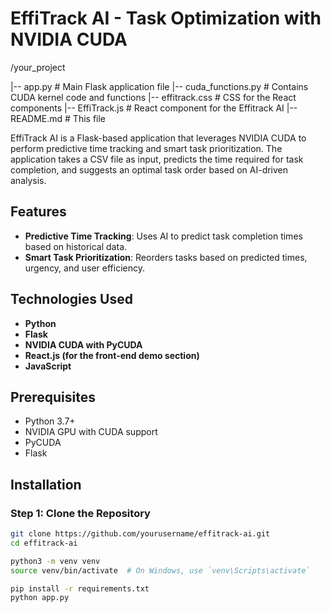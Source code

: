 # EffiTrack AI - Task Optimization with NVIDIA CUDA

/your_project

|-- app.py                 # Main Flask application file
|-- cuda_functions.py      # Contains CUDA kernel code and functions
|-- effitrack.css          # CSS for the React components
|-- EffiTrack.js           # React component for the Effitrack AI
|-- README.md              # This file




EffiTrack AI is a Flask-based application that leverages NVIDIA CUDA to perform predictive time tracking and smart task prioritization. The application takes a CSV file as input, predicts the time required for task completion, and suggests an optimal task order based on AI-driven analysis.

## Features
- **Predictive Time Tracking**: Uses AI to predict task completion times based on historical data.
- **Smart Task Prioritization**: Reorders tasks based on predicted times, urgency, and user efficiency.

## Technologies Used
- **Python**
- **Flask**
- **NVIDIA CUDA with PyCUDA**
- **React.js (for the front-end demo section)**
- **JavaScript**

## Prerequisites

- Python 3.7+
- NVIDIA GPU with CUDA support
- PyCUDA
- Flask

## Installation

### Step 1: Clone the Repository

```bash
git clone https://github.com/yourusername/effitrack-ai.git
cd effitrack-ai

python3 -m venv venv
source venv/bin/activate  # On Windows, use `venv\Scripts\activate`

pip install -r requirements.txt
python app.py
